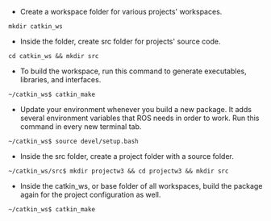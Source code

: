 * Create a workspace folder for various projects' workspaces.
```
mkdir catkin_ws
```

* Inside the folder, create src folder for projects' source code.
```
cd catkin_ws && mkdir src
```

* To build the workspace, run this command to generate executables, libraries, and interfaces.
```
~/catkin_ws$ catkin_make
```

* Update your environment whenever you build a new package. It adds several environment variables that ROS needs in order to work. Run this command in every new terminal tab.
```
~/catkin_ws$ source devel/setup.bash
```

* Inside the src folder, create a project folder with a source folder.
```
~/catkin_ws/src$ mkdir projectw3 && cd projectw3 && mkdir src
```

* Inside the catkin_ws, or base folder of all workspaces, build the package again for the project configuration as well.
```
~/catkin_ws$ catkin_make
```
